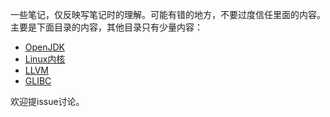 一些笔记，仅反映写笔记时的理解。可能有错的地方，不要过度信任里面的内容。主要是下面目录的内容，其他目录只有少量内容：

- [OpenJDK](/openjdk/)
- [Linux内核](/linux_kernel/)
- [LLVM](/llvm/)
- [GLIBC](/glibc/)

欢迎提issue讨论。
